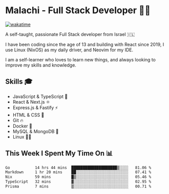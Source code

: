 # Malachi - Full Stack Developer 🚀🔥
[![wakatime](https://wakatime.com/badge/user/112ec769-e669-4b78-a46f-cf4343930741.svg)](https://wakatime.com/@112ec769-e669-4b78-a46f-cf4343930741)

A self-taught, passionate Full Stack developer from Israel 🇮🇱

I have been coding since the age of 13 and building with React since 2019, I use Linux (NixOS) as my daily driver, and Neovim for my IDE.

I am a self-learner who loves to learn new things, and always looking to improve my skills and knowledge.

## Skills 🎓
- JavaScript & TypeScript 💎
- React & Next.js ⚛️
- Express.js & Fastify ⚡️
- HTML & CSS 🎨
- Git 🔥
- Docker 🐳
- MySQL & MongoDB 💾
- Linux 👨‍💻

## This Week I Spent My Time On 📊
<!--START_SECTION:waka-->

```txt
Go           14 hrs 44 mins  ████████████████████▒░░░░   81.06 %
Markdown     1 hr 20 mins    ██░░░░░░░░░░░░░░░░░░░░░░░   07.41 %
Nix          59 mins         █▒░░░░░░░░░░░░░░░░░░░░░░░   05.46 %
TypeScript   32 mins         ▓░░░░░░░░░░░░░░░░░░░░░░░░   02.95 %
Prisma       7 mins          ▒░░░░░░░░░░░░░░░░░░░░░░░░   00.71 %
```

<!--END_SECTION:waka-->
